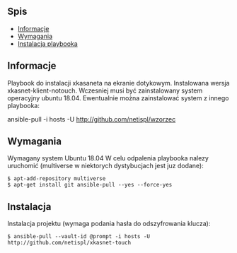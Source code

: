 
## Spis
* [Informacje](#Informacje)
* [Wymagania](#Wymagania)
* [Instalacja playbooka](#Instalacja)

## Informacje
Playbook do instalacji xkasaneta na ekranie dotykowym. Instalowana wersja xkasnet-klient-notouch. Wczesniej musi być zainstalowany system operacyjny ubuntu 18.04.
Ewentualnie można zainstalować system z innego playbooka:

ansible-pull -i hosts -U http://github.com/netispl/wzorzec

## Wymagania
Wymagany system Ubuntu 18.04 
W celu odpalenia playbooka nalezy uruchomić (multiverse w niektorych dystybucjach jest juz dodane):

```
$ apt-add-repository multiverse
$ apt-get install git ansible-pull --yes --force-yes
```

## Instalacja
Instalacja projektu (wymaga podania hasła do odszyfrowania klucza):

```
$ ansible-pull --vault-id @prompt -i hosts -U http://github.com/netispl/xkasnet-touch
```
